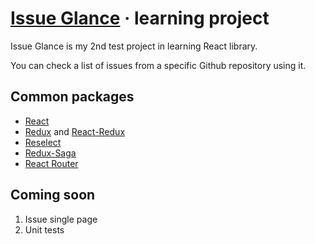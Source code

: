 # [Issue Glance](https://issues-glance.herokuapp.com/) &middot; learning project

Issue Glance is my 2nd test project in learning React library.

You can check a list of issues from a specific Github repository using it.

## Common packages

- [React](https://github.com/facebook/react)
- [Redux](https://github.com/reduxjs/redux) and [React-Redux](https://github.com/reduxjs/react-redux)
- [Reselect](https://github.com/reduxjs/reselect)
- [Redux-Saga](https://github.com/redux-saga/redux-saga/)
- [React Router](https://github.com/ReactTraining/react-router/tree/master/packages/react-router-dom)

## Coming soon

1. Issue single page
2. Unit tests